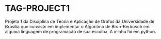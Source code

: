# TAG-PROJECT1
Projeto 1 da Disciplina de Teoria e Aplicação de Grafos da Universidade de Brasília que consiste em implementar o Algoritmo de Bron-Kerbosch em alguma linguagem de programação de sua escolha. A minha foi em python.
